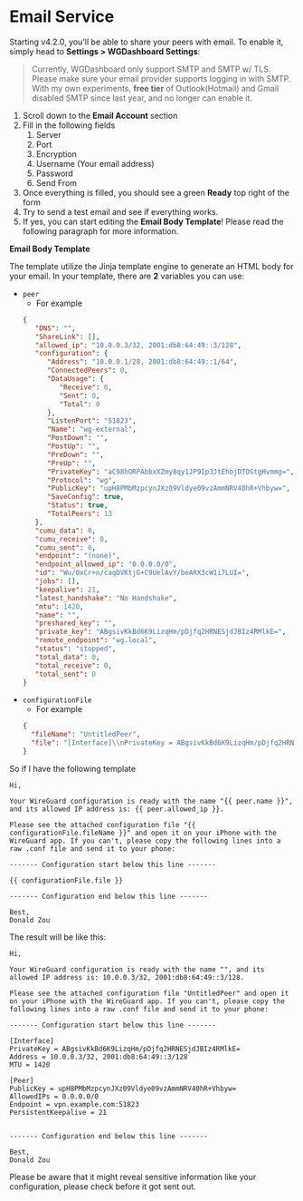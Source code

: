 # Email Service

Starting v4.2.0, you'll be able to share your peers with email. To enable it, simply head to **Settings > WGDashboard Settings**:

> Currently, WGDashboard only support SMTP and SMTP w/ TLS. Please make sure your email provider supports logging in with SMTP. With my own experiments, **free tier** of Outlook(Hotmail) and Gmail disabled SMTP since last year, and no longer can enable it.

1. Scroll down to the **Email Account** section
2. Fill in the following fields
   1. Server
   2. Port
   3. Encryption
   4. Username (Your email address)
   5. Password
   6. Send From
3. Once everything is filled, you should see a green **Ready** top right of the form
4. Try to send a test email and see if everything works.
5. If yes, you can start editing the **Email Body Template**! Please read the following paragraph for more information.

**Email Body Template**

The template utilize the Jinja template engine to generate an HTML body for your email. In your template, there are **2** variables you can use:
- `peer` 
  - For example
   ```json
   {
      "DNS": "",
      "ShareLink": [],
      "allowed_ip": "10.0.0.3/32, 2001:db8:64:49::3/128",
      "configuration": {
         "Address": "10.0.0.1/28, 2001:db8:64:49::1/64",
         "ConnectedPeers": 0,
         "DataUsage": {
            "Receive": 0,
            "Sent": 0,
            "Total": 0
         },
         "ListenPort": "51823",
         "Name": "wg-external",
         "PostDown": "",
         "PostUp": "",
         "PreDown": "",
         "PreUp": "",
         "PrivateKey": "aC98hORPAbbxXZmy8qy1JP9Ip3JtEhbjDTOGtgHvmmg=",
         "Protocol": "wg",
         "PublicKey": "upH8PMbMzpcynJXz09Vldye09vzAmmNRV40hR+Vhbyw=",
         "SaveConfig": true,
         "Status": true,
         "TotalPeers": 13
      },
      "cumu_data": 0,
      "cumu_receive": 0,
      "cumu_sent": 0,
      "endpoint": "(none)",
      "endpoint_allowed_ip": "0.0.0.0/0",
      "id": "Wu/0xCr+n/caqDVKtjG+C9UelAvY/beARX3cW1i7LUI=",
      "jobs": [],
      "keepalive": 21,
      "latest_handshake": "No Handshake",
      "mtu": 1420,
      "name": "",
      "preshared_key": "",
      "private_key": "ABgsivKkBd6K9LizqHm/pDjfq2HRNESjdJBIz4RMlkE=",
      "remote_endpoint": "wg.local",
      "status": "stopped",
      "total_data": 0,
      "total_receive": 0,
      "total_sent": 0
   }
   ```
- `configurationFile`
  - For example
  ```json
  { 
    "fileName": "UntitledPeer", 
    "file": "[Interface]\\nPrivateKey = ABgsivKkBd6K9LizqHm/pDjfq2HRNESjdJBIz4RMlkE=\\nAddress = 10.0.0.3/32, 2001:db8:64:49::3/128\\nMTU = 1420\\n\\n[Peer]\\nPublicKey = upH8PMbMzpcynJXz09Vldye09vzAmmNRV40hR+Vhbyw=\\nAllowedIPs = 0.0.0.0/0\\nEndpoint = vpn.example.com:51823\\nPersistentKeepalive = 21\\n"
  } 
  ```
  
So if I have the following template

```
Hi,

Your WireGuard configuration is ready with the name "{{ peer.name }}", and its allowed IP address is: {{ peer.allowed_ip }}.

Please see the attached configuration file "{{ configurationFile.fileName }}" and open it on your iPhone with the WireGuard app. If you can't, please copy the following lines into a raw .conf file and send it to your phone:

------- Configuration start below this line -------

{{ configurationFile.file }}

------- Configuration end below this line -------

Best,
Donald Zou
```

The result will be like this:

```
Hi,

Your WireGuard configuration is ready with the name "", and its allowed IP address is: 10.0.0.3/32, 2001:db8:64:49::3/128.

Please see the attached configuration file "UntitledPeer" and open it on your iPhone with the WireGuard app. If you can't, please copy the following lines into a raw .conf file and send it to your phone:

------- Configuration start below this line -------

[Interface]
PrivateKey = ABgsivKkBd6K9LizqHm/pDjfq2HRNESjdJBIz4RMlkE=
Address = 10.0.0.3/32, 2001:db8:64:49::3/128
MTU = 1420

[Peer]
PublicKey = upH8PMbMzpcynJXz09Vldye09vzAmmNRV40hR+Vhbyw=
AllowedIPs = 0.0.0.0/0
Endpoint = vpn.example.com:51823
PersistentKeepalive = 21


------- Configuration end below this line -------

Best,
Donald Zou
```

Please be aware that it might reveal sensitive information like your configuration, please check before it got sent out.